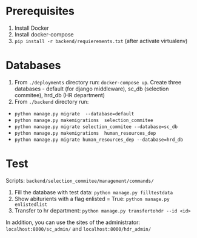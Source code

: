# Prerequisites
1. Install Docker
2. Install docker-compose
3. `pip install -r backend/requierements.txt` (after activate virtualenv)

# Databases
1. From `./deployments` directory run: `docker-compose up`.
Create three databases - default (for django middleware), sc_db (selection commitee), hrd_db (HR department)
2. From `./backend` directory run:

- `python manage.py migrate  --database=default`
- `python manage.py makemigrations  selection_commitee`
- `python manage.py migrate selection_commitee --database=sc_db`
- `python manage.py makemigrations  human_resources_dep`
- `python manage.py migrate human_resources_dep --database=hrd_db`

# Test
Scripts: `backend/selection_commitee/management/commands/`
1. Fill the database with test data: `python manage.py filltestdata`
2. Show abiturients with a flag enlisted = True: `python manage.py enlistedlist`
3. Transfer to hr department: `python manage.py transfertohdr --id <id>`

In addition, you can use the sites of the administrator: `localhost:8000/sc_admin/` and `localhost:8000/hdr_admin/`
